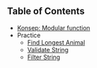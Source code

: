 ## Table of Contents

- [Konsep: Modular function](1.md)
- Practice
  - [Find Longest Animal](2.md)
  - [Validate String](3.md)
  - [Filter String](4.md)
